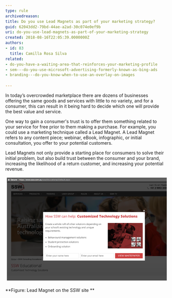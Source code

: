 ```yaml
---
type: rule
archivedreason: 
title: Do you use Lead Magnets as part of your marketing strategy?
guid: 62043dd2-79bd-44ae-a2ad-30c074e0ef9b
uri: do-you-use-lead-magnets-as-part-of-your-marketing-strategy
created: 2018-08-16T22:05:39.0000000Z
authors:
- id: 83
  title: Camilla Rosa Silva
related:
- do-you-have-a-waiting-area-that-reinforces-your-marketing-profile
- sem---do-you-use-microsoft-advertising-formerly-known-as-bing-ads
- branding---do-you-know-when-to-use-an-overlay-on-images

---
```


In today’s overcrowded marketplace there are dozens of businesses offering the same goods and services with little to no variety, and for a consumer, this can result in it being hard to decide which one will provide the best value and service.


 

<!--endintro-->

One way to gain a consumer's trust is to offer them something related to your service for free prior to them making a purchase. For example, you could use a marketing technique called a Lead Magnet. A Lead Magnet refers to any content piece; webinar, eBook, infographic, or initial consultation, you offer to your potential customers.
 
Lead Magnets not only provide a starting place for consumers to solve their initial problem, but also build trust between the consumer and your brand, increasing the likelihood of a return customer, and increasing your potential revenue.
<dl class="ssw15-rteElement-ImageArea"><img alt="Picture2.png" src="Picture2.png" style="margin:5px;width:808px;"></dl> **Figure: Lead Magnet on the SSW site
**
